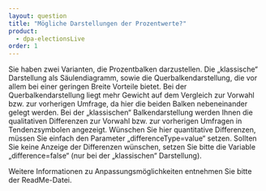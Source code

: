 ```yaml
---
layout: question
title: "Mögliche Darstellungen der Prozentwerte?"
product: 
  - dpa-electionsLive
order: 1
---
```


Sie haben zwei Varianten, die Prozentbalken darzustellen. Die „klassische“ Darstellung als Säulendiagramm, sowie die Querbalkendarstellung, die vor allem bei einer geringen Breite Vorteile bietet. Bei der Querbalkendarstellung liegt mehr Gewicht auf dem Vergleich zur Vorwahl bzw. zur vorherigen Umfrage, da hier die beiden Balken nebeneinander gelegt werden.
Bei der „klassischen“ Balkendarstellung werden Ihnen die qualitativen Differenzen zur Vorwahl bzw. zur vorherigen Umfragen in Tendenzsymbolen angezeigt. Wünschen Sie hier quantitative Differenzen, müssen Sie einfach den Parameter „differenceType=value“ setzen. Sollten Sie keine Anzeige der Differenzen wünschen, setzen Sie bitte die Variable „difference=false“ (nur bei der „klassischen“ Darstellung).

Weitere Informationen zu Anpassungsmöglichkeiten entnehmen Sie bitte der ReadMe-Datei.